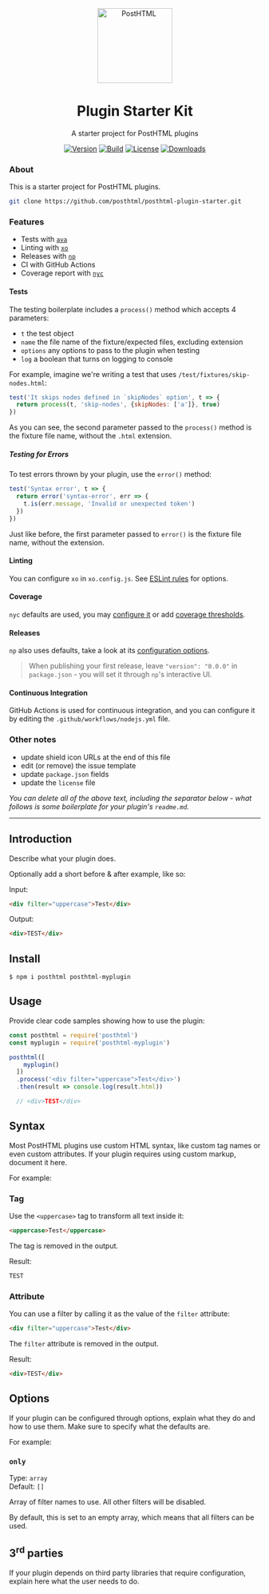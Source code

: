 <div align="center">
  <img width="150" height="150" alt="PostHTML" src="https://posthtml.github.io/posthtml/logo.svg">
  <h1>Plugin Starter Kit</h1>
  <p>A starter project for PostHTML plugins</p>

  [![Version][npm-version-shield]][npm]
  [![Build][github-ci-shield]][github-ci]
  [![License][license-shield]][license]
  [![Downloads][npm-stats-shield]][npm-stats]
</div>

### About

This is a starter project for PostHTML plugins.

```sh
git clone https://github.com/posthtml/posthtml-plugin-starter.git
```

### Features

- Tests with [`ava`](https://github.com/avajs/ava)
- Linting with [`xo`](https://github.com/xojs/xo)
- Releases with [`np`](https://github.com/sindresorhus/np)
- CI with GitHub Actions
- Coverage report with [`nyc`](https://github.com/istanbuljs/nyc)

#### Tests

The testing boilerplate includes a `process()` method which accepts 4 parameters:

- `t` the test object
- `name` the file name of the fixture/expected files, excluding extension
- `options` any options to pass to the plugin when testing
- `log` a boolean that turns on logging to console

For example, imagine we're writing a test that uses `/test/fixtures/skip-nodes.html`:

```js
test('It skips nodes defined in `skipNodes` option', t => {
  return process(t, 'skip-nodes', {skipNodes: ['a']}, true)
})
```

As you can see, the second parameter passed to the `process()` method is the fixture file name, without the `.html` extension.

##### Testing for Errors

To test errors thrown by your plugin, use the `error()` method:

```js
test('Syntax error', t => {
  return error('syntax-error', err => {
    t.is(err.message, 'Invalid or unexpected token')
  })
})
```

Just like before, the first parameter passed to `error()` is the fixture file name, without the extension.

#### Linting

You can configure `xo` in `xo.config.js`. See [ESLint rules](https://eslint.org/docs/rules/) for options.

#### Coverage

`nyc` defaults are used, you may [configure it](https://github.com/istanbuljs/nyc#configuration-files) or add [coverage thresholds](https://github.com/istanbuljs/nyc#coverage-thresholds).

#### Releases

`np` also uses defaults, take a look at its [configuration options](https://github.com/sindresorhus/np#config).

> When publishing your first release, leave `"version": "0.0.0"` in `package.json` - you will set it through `np`'s interactive UI.

#### Continuous Integration

GitHub Actions is used for continuous integration, and you can configure it by editing the `.github/workflows/nodejs.yml` file.

### Other notes

- update shield icon URLs at the end of this file
- edit (or remove) the issue template
- update `package.json` fields
- update the `license` file 

_You can delete all of the above text, including the separator below - what follows is some boilerplate for your plugin's `readme.md`._

---

## Introduction

Describe what your plugin does. 

Optionally add a short before & after example, like so:

Input:

```html
<div filter="uppercase">Test</div>
```

Output:

```html
<div>TEST</div>
```

## Install

```
$ npm i posthtml posthtml-myplugin
```

## Usage

Provide clear code samples showing how to use the plugin: 

```js
const posthtml = require('posthtml')
const myplugin = require('posthtml-myplugin')

posthtml([
    myplugin()
  ])
  .process('<div filter="uppercase">Test</div>')
  .then(result => console.log(result.html))

  // <div>TEST</div>
```

## Syntax

Most PostHTML plugins use custom HTML syntax, like custom tag names or even custom attributes. If your plugin requires using custom markup, document it here.

For example:

### Tag

Use the `<uppercase>` tag to transform all text inside it:

```html
<uppercase>Test</uppercase>
```

The tag is removed in the output.

Result:

```html
TEST
```

### Attribute

You can use a filter by calling it as the value of the `filter` attribute:

```html
<div filter="uppercase">Test</div>
```

The `filter` attribute is removed in the output.

Result:

```html
<div>TEST</div>
```

## Options

If your plugin can be configured through options, explain what they do and how to use them. Make sure to specify what the defaults are.

For example:

### `only`

Type: `array`\
Default: `[]`

Array of filter names to use. All other filters will be disabled.

By default, this is set to an empty array, which means that all filters can be used. 

## 3<sup>rd</sup> parties

If your plugin depends on third party libraries that require configuration, explain here what the user needs to do.

[npm]: https://www.npmjs.com/package/posthtml
[npm-version-shield]: https://img.shields.io/npm/v/posthtml.svg
[npm-stats]: http://npm-stat.com/charts.html?package=posthtml
[npm-stats-shield]: https://img.shields.io/npm/dt/posthtml.svg
[github-ci]: https://github.com/posthtml/posthtml-plugin-starter/actions/workflows/nodejs.yml
[github-ci-shield]: https://github.com/posthtml/posthtml-plugin-starter/actions/workflows/nodejs.yml/badge.svg
[license]: ./license
[license-shield]: https://img.shields.io/npm/l/posthtml.svg
